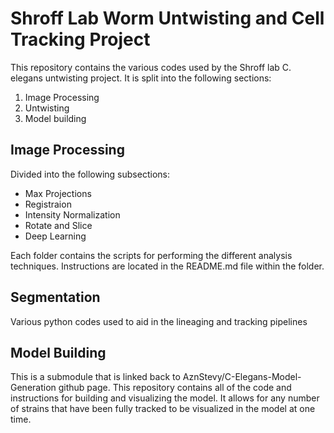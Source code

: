 # Shroff Lab Worm Untwisting and Cell Tracking Project

This repository contains the various codes used by the Shroff lab C. elegans untwisting project. It is split into the following sections:

  1. Image Processing
  2. Untwisting
  4. Model building


## Image Processing
Divided into the following subsections:
- Max Projections
- Registraion
- Intensity Normalization
- Rotate and Slice 
- Deep Learning 

Each folder contains the scripts for performing the different analysis techniques. Instructions are located in the README.md file within the folder.


## Segmentation
Various python codes used to aid in the lineaging and tracking pipelines


## Model Building
This is a submodule that is linked back to AznStevy/C-Elegans-Model-Generation github page. This repository contains all of the code and instructions for building and visualizing the model. It allows for any number of strains that have been fully tracked to be visualized in the model at one time.  
